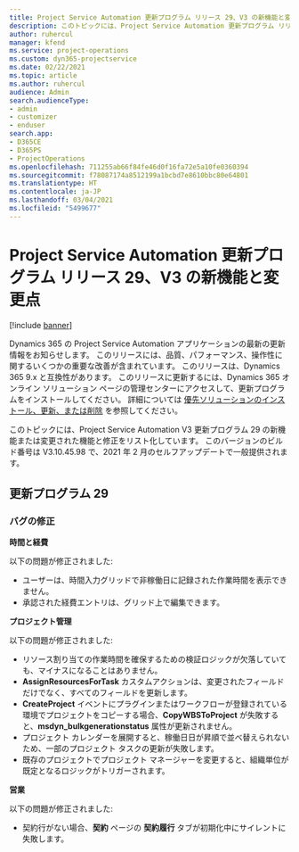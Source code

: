 ```yaml
---
title: Project Service Automation 更新プログラム リリース 29、V3 の新機能と変更点
description: このトピックには、Project Service Automation 更新プログラム リリース 29、V3 で利用可能な機能と修正をリスト化しています。
author: ruhercul
manager: kfend
ms.service: project-operations
ms.custom: dyn365-projectservice
ms.date: 02/22/2021
ms.topic: article
ms.author: ruhercul
audience: Admin
search.audienceType:
- admin
- customizer
- enduser
search.app:
- D365CE
- D365PS
- ProjectOperations
ms.openlocfilehash: 711255ab66f84fe46d0f16fa72e5a10fe0360394
ms.sourcegitcommit: f78087174a8512199a1bcbd7e8610bbc80e64801
ms.translationtype: HT
ms.contentlocale: ja-JP
ms.lasthandoff: 03/04/2021
ms.locfileid: "5499677"
---
```

# <a name="whats-new-or-changed-in-project-service-automation-update-release-29-v3"></a>Project Service Automation 更新プログラム リリース 29、V3 の新機能と変更点

[!include [banner](../includes/psa-now-project-operations.md)]

Dynamics 365 の Project Service Automation アプリケーションの最新の更新情報をお知らせします。 このリリースには、品質、パフォーマンス、操作性に関するいくつかの重要な改善が含まれています。 このリリースは、Dynamics 365 9.x と互換性があります。 このリリースに更新するには、Dynamics 365 オンライン ソリューション ページの管理センターにアクセスして、更新プログラムをインストールしてください。 詳細については [優先ソリューションのインストール、更新、または削除](https://docs.microsoft.com/power-platform/admin/install-remove-preferred-solution) を参照してください。

このトピックには、Project Service Automation V3 更新プログラム 29 の新機能または変更された機能と修正をリスト化しています。 このバージョンのビルド番号は V3.10.45.98 で、2021 年 2 月のセルフアップデートで一般提供されます。

## <a name="update-release-29"></a>更新プログラム 29

### <a name="bug-fixes"></a>バグの修正

**時間と経費**

以下の問題が修正されました:

- ユーザーは、時間入力グリッドで非稼働日に記録された作業時間を表示できません。
- 承認された経費エントリは、グリッド上で編集できます。

**プロジェクト管理**

以下の問題が修正されました:

- リソース割り当ての作業時間を確保するための検証ロジックが欠落していても、マイナスになることはありません。
- **AssignResourcesForTask** カスタムアクションは、変更されたフィールドだけでなく、すべてのフィールドを更新します。
- **CreateProject** イベントにプラグインまたはワークフローが登録されている環境でプロジェクトをコピーする場合、**CopyWBSToProject** が失敗すると、**msdyn_bulkgenerationstatus** 属性が更新されません。
- プロジェクト カレンダーを展開すると、稼働日日が昇順で並べ替えられないため、一部のプロジェクト タスクの更新が失敗します。
- 既存のプロジェクトでプロジェクト マネージャーを変更すると、組織単位が既定となるロジックがトリガーされます。

**営業**

以下の問題が修正されました:

- 契約行がない場合、**契約** ページの **契約履行** タブが初期化中にサイレントに失敗します。
